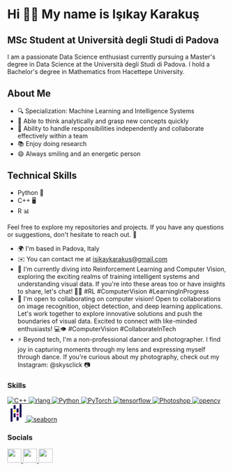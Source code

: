 Hi 👋🏻 My name is Işıkay Karakuş
======================================================================================================================================

MSc Student at Università degli Studi di Padova
-----------------------------------

I am a passionate Data Science enthusiast currently pursuing a Master's degree in Data Science at the Università degli Studi di Padova. I hold a Bachelor's degree in Mathematics from Hacettepe University. 
## About Me 
- 🔍 Specialization: Machine Learning and Intelligence Systems
- 🤔 Able to think analytically and grasp new concepts quickly
- 🚀 Ability to handle responsibilities independently and collaborate effectively within a team
- 📚 Enjoy doing research
- 😄 Always smiling and an energetic person

 ## Technical Skills
-  Python 🐍
-  C++ 🖥️
-  R 📊

Feel free to explore my repositories and projects. If you have any questions or suggestions, don't hesitate to reach out. 🚀

* 🌍  I'm based in Padova, Italy
* ✉️  You can contact me at [isikaykarakus@gmail.com](mailto:isikaykarakus@gmail.com ) 
* 🧠  I'm currently diving into Reinforcement Learning and Computer Vision, exploring the exciting realms of training intelligent systems and understanding visual data. If you're into these areas too or have insights to share, let's chat! 🤖👀 #RL #ComputerVision #LearningInProgress
* 🤝  I'm open to collaborating on computer vision! Open to collaborations on image recognition, object detection, and deep learning applications. Let's work together to explore innovative solutions and push the boundaries of visual data. Excited to connect with like-minded enthusiasts! 💻👁️ #ComputerVision #CollaborateInTech
* ⚡  Beyond tech, I'm a non-professional dancer and photographer. I find joy in capturing moments through my lens and expressing myself through dance. If you're curious about my photography, check out my Instagram: @skysclick 📷

### Skills
<p align="left">
    <a href="https://docs.microsoft.com/en-us/cpp/?view=msvc-170" target="blank" rel="noreferrer">
        <img src="https://raw.githubusercontent.com/danielcranney/readme-generator/main/public/icons/skills/cplusplus-colored.svg" width="36" height="36" alt="C++" />
    </a>
    <a href="https://www.r-project.org/" target="blank" rel="noreferrer">
        <img src="https://raw.githubusercontent.com/danielcranney/readme-generator/main/public/icons/skills/rlang-colored.svg" width="36" height="36" alt="rlang" />
    </a>
    <a href="https://www.python.org/" target="blank" rel="noreferrer">
        <img src="https://raw.githubusercontent.com/danielcranney/readme-generator/main/public/icons/skills/python-colored.svg" width="36" height="36" alt="Python" />
    </a>
    <a href="https://pytorch.org/" target="blank" rel="noreferrer">
        <img src="https://raw.githubusercontent.com/danielcranney/readme-generator/main/public/icons/skills/pytorch-colored.svg" width="36" height="36" alt="PyTorch" />
    </a>
    <a href="https://www.tensorflow.org" target="blank" rel="noreferrer">
        <img src="https://www.vectorlogo.zone/logos/tensorflow/tensorflow-icon.svg" alt="tensorflow" width="40" height="40"/>
    </a>
    <a href="https://www.adobe.com/uk/products/photoshop.html" target="blank" rel="noreferrer">
        <img src="https://raw.githubusercontent.com/danielcranney/readme-generator/main/public/icons/skills/photoshop-colored.svg" width="36" height="36" alt="Photoshop" />
    </a>
    <a href="https://opencv.org/" target="blank" rel="noreferrer">
        <img src="https://www.vectorlogo.zone/logos/opencv/opencv-icon.svg" alt="opencv" width="40" height="40"/>
    </a>
    <a href="https://pandas.pydata.org/" target="blank" rel="noreferrer">
        <img src="https://raw.githubusercontent.com/devicons/devicon/2ae2a900d2f041da66e950e4d48052658d850630/icons/pandas/pandas-original.svg" alt="pandas" width="40" height="40"/>
    </a>
    <a href="https://seaborn.pydata.org/" target="blank" rel="noreferrer">
        <img src="https://seaborn.pydata.org/_images/logo-mark-lightbg.svg" alt="seaborn" width="40" height="40"/>
    </a>
</p>

### Socials

<p align="left"> <a href="https://discord.com/users/ikarus#7770" target="_blank" rel="noreferrer"> <picture> <source media="(prefers-color-scheme: dark)" srcset="undefined" /> <source media="(prefers-color-scheme: light)" srcset="https://raw.githubusercontent.com/danielcranney/readme-generator/main/public/icons/socials/discord.svg" /> <img src="https://raw.githubusercontent.com/danielcranney/readme-generator/main/public/icons/socials/discord.svg" width="32" height="32" /> </picture> </a> <a href="https://www.github.com/isikaykarakus" target="_blank" rel="noreferrer"> <picture> <source media="(prefers-color-scheme: dark)" srcset="https://raw.githubusercontent.com/danielcranney/readme-generator/main/public/icons/socials/github-dark.svg" /> <source media="(prefers-color-scheme: light)" srcset="https://raw.githubusercontent.com/danielcranney/readme-generator/main/public/icons/socials/github.svg" /> <img src="https://raw.githubusercontent.com/danielcranney/readme-generator/main/public/icons/socials/github.svg" width="32" height="32" /> </picture> </a> <a href="https://www.linkedin.com/in/isikaykarakus" target="_blank" rel="noreferrer"> <picture> <source media="(prefers-color-scheme: dark)" srcset="https://raw.githubusercontent.com/danielcranney/readme-generator/main/public/icons/socials/linkedin-dark.svg" /> <source media="(prefers-color-scheme: light)" srcset="https://raw.githubusercontent.com/danielcranney/readme-generator/main/public/icons/socials/linkedin.svg" /> <img src="https://raw.githubusercontent.com/danielcranney/readme-generator/main/public/icons/socials/linkedin.svg" width="32" height="32" /> </picture> </a> <a href="https://www.x.com/isikaykarakus" target="_blank" rel="noreferrer" </p>
